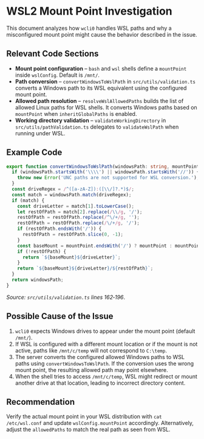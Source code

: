 # WSL2 Mount Point Investigation

This document analyzes how `wcli0` handles WSL paths and why a misconfigured mount point might cause the behavior described in the issue.

## Relevant Code Sections

- **Mount point configuration** – `bash` and `wsl` shells define a `mountPoint` inside `wslConfig`. Default is `/mnt/`.
- **Path conversion** – `convertWindowsToWslPath` in `src/utils/validation.ts` converts a Windows path to its WSL equivalent using the configured mount point.
- **Allowed path resolution** – `resolveWslAllowedPaths` builds the list of allowed Linux paths for WSL shells. It converts Windows paths based on `mountPoint` when `inheritGlobalPaths` is enabled.
- **Working directory validation** – `validateWorkingDirectory` in `src/utils/pathValidation.ts` delegates to `validateWslPath` when running under WSL.

## Example Code

```ts
export function convertWindowsToWslPath(windowsPath: string, mountPoint: string = '/mnt/'): string {
  if (windowsPath.startsWith('\\\\') || windowsPath.startsWith('//')) {
    throw new Error('UNC paths are not supported for WSL conversion.');
  }
  const driveRegex = /^([a-zA-Z]):([\\/]?.*)$/;
  const match = windowsPath.match(driveRegex);
  if (match) {
    const driveLetter = match[1].toLowerCase();
    let restOfPath = match[2].replace(/\\/g, '/');
    restOfPath = restOfPath.replace(/^\/+/g, '');
    restOfPath = restOfPath.replace(/\/+/g, '/');
    if (restOfPath.endsWith('/')) {
      restOfPath = restOfPath.slice(0, -1);
    }
    const baseMount = mountPoint.endsWith('/') ? mountPoint : mountPoint + '/';
    if (!restOfPath) {
      return `${baseMount}${driveLetter}`;
    }
    return `${baseMount}${driveLetter}/${restOfPath}`;
  }
  return windowsPath;
}
```

_Source: `src/utils/validation.ts` lines 162‑196_.

## Possible Cause of the Issue

1. `wcli0` expects Windows drives to appear under the mount point (default `/mnt/`).
2. If WSL is configured with a different mount location or if the mount is not active, paths like `/mnt/c/temp` will not correspond to `C:\temp`.
3. The server converts the configured allowed Windows paths to WSL paths using `convertWindowsToWslPath`. If the conversion uses the wrong mount point, the resulting allowed path may point elsewhere.
4. When the shell tries to access `/mnt/c/temp`, WSL might redirect or mount another drive at that location, leading to incorrect directory content.

## Recommendation

Verify the actual mount point in your WSL distribution with `cat /etc/wsl.conf` and update `wslConfig.mountPoint` accordingly. Alternatively, adjust the `allowedPaths` to match the real path as seen from WSL.

